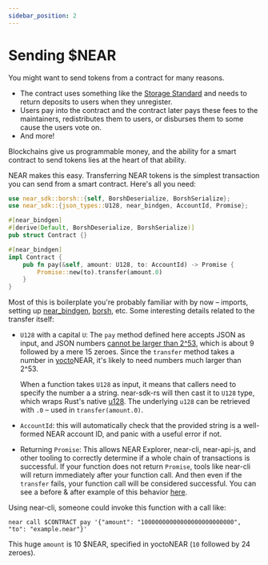 ```yaml
---
sidebar_position: 2
---
```


# Sending $NEAR

You might want to send tokens from a contract for many reasons.

* The contract uses something like the [Storage Standard](https://nomicon.io/Standards/StorageManagement.html) and needs to return deposits to users when they unregister.
* Users pay into the contract and the contract later pays these fees to the maintainers, redistributes them to users, or disburses them to some cause the users vote on.
* And more!

Blockchains give us programmable money, and the ability for a smart contract to send tokens lies at the heart of that ability.

NEAR makes this easy. Transferring NEAR tokens is the simplest transaction you can send from a smart contract. Here's all you need:

```rust
use near_sdk::borsh::{self, BorshDeserialize, BorshSerialize};
use near_sdk::{json_types::U128, near_bindgen, AccountId, Promise};

#[near_bindgen]
#[derive(Default, BorshDeserialize, BorshSerialize)]
pub struct Contract {}

#[near_bindgen]
impl Contract {
    pub fn pay(&self, amount: U128, to: AccountId) -> Promise {
        Promise::new(to).transfer(amount.0)
    }
}
```

Most of this is boilerplate you're probably familiar with by now – imports, setting up [near_bindgen](../contract-structure/near-bindgen.md), [borsh](../contract-interface/serialization-interface.md), etc. Some interesting details related to the transfer itself:

* `U128` with a capital `U`: The `pay` method defined here accepts JSON as input, and JSON numbers [cannot be larger than 2^53](https://tools.ietf.org/id/draft-ietf-json-rfc4627bis-09.html#rfc.section.6), which is about 9 followed by a mere 15 zeroes. Since the `transfer` method takes a number in [yocto](https://en.wikipedia.org/wiki/Yocto-)NEAR, it's likely to need numbers much larger than 2^53.

  When a function takes `U128` as input, it means that callers need to specify the number a a string. near-sdk-rs will then cast it to `U128` type, which wraps Rust's native [u128](https://doc.rust-lang.org/std/primitive.u128.html). The underlying `u128` can be retrieved with `.0` – used in `transfer(amount.0)`.

* `AccountId`: this will automatically check that the provided string is a well-formed NEAR account ID, and panic with a useful error if not.

* Returning `Promise`: This allows NEAR Explorer, near-cli, near-api-js, and other tooling to correctly determine if a whole chain of transactions is successful. If your function does not return `Promise`, tools like near-cli will return immediately after your function call. And then even if the `transfer` fails, your function call will be considered successful. You can see a before & after example of this behavior [here](https://github.com/near-examples/rust-high-level-cross-contract/pull/73#issuecomment-902849410).

Using near-cli, someone could invoke this function with a call like:

    near call $CONTRACT pay '{"amount": "10000000000000000000000000", "to": "example.near"}'

This huge `amount` is 10 $NEAR, specified in yoctoNEAR (`10` followed by 24 zeroes).